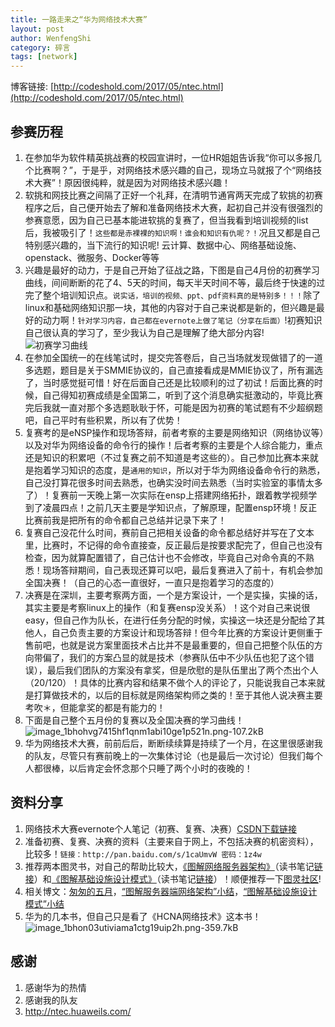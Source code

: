 ```yaml
---
title: 一路走来之“华为网络技术大赛”
layout: post
author: WenfengShi
category: 碎言
tags: [network]
---
```

博客链接: [http://codeshold.com/2017/05/ntec.html](http://codeshold.com/2017/05/ntec.html)

## 参赛历程
1. 在参加华为软件精英挑战赛的校园宣讲时，一位HR姐姐告诉我“你可以多报几个比赛啊？”，于是乎，对网络技术感兴趣的自己，现场立马就报了个“网络技术大赛”！原因很纯粹，就是因为对网络技术感兴趣！
2. 软挑和网技比赛之间隔了正好一个礼拜，在清明节通宵两天完成了软挑的初赛程序之后，自己便开始去了解和准备网络技术大赛，起初自己并没有很强烈的参赛意愿，因为自己已基本能进软挑的复赛了，但当我看到培训视频的list后，我被吸引了！`这些都是赤裸裸的知识啊！谁会和知识有仇呢？！`况且又都是自己特别感兴趣的，当下流行的知识呢! 云计算、数据中心、网络基础设施、openstack、微服务、Docker等等
3. 兴趣是最好的动力，于是自己开始了征战之路，下图是自己4月份的初赛学习曲线，间间断断的花了4、5天的时间，每天半天时间不等，最后终于快速的过完了整个培训知识点。`说实话，培训的视频、ppt、pdf资料真的是特别多！！！`除了linux和基础网络知识那一块，其他的内容对于自己来说都是新的，但兴趣是最好的动力啊！`针对学习内容，自己都在evernote上做了笔记（分享在后面）`!初赛知识自己很认真的学习了，至少我认为自己是理解了绝大部分内容! 
    ![初赛学习曲线](http://static.zybuluo.com/wuzhimang/yx866fbz44hubibcka0q68es/image_1beir42mnkmj18rf1s78poj16v9.png)
4. 在参加全国统一的在线笔试时，提交完答卷后，自己当场就发现做错了的一道多选题，题目是关于SMMIE协议的，自己直接看成是MMIE协议了，所有漏选了，当时感觉挺可惜！好在后面自己还是比较顺利的过了初试！后面比赛的时候，自己得知初赛成绩是全国第二，听到了这个消息确实挺激动的，毕竟比赛完后我就一直对那个多选题耿耿于怀，可能是因为初赛的笔试题有不少超纲题吧，自己平时有些积累，所以有了优势！
5. 复赛考的是eNSP操作和现场答辩，前者考察的主要是网络知识（网络协议等）以及对华为网络设备的命令行的操作！后者考察的主要是个人综合能力，重点还是知识的积累吧（不过复赛之前不知道是考这些的）。自己参加比赛本来就是抱着学习知识的态度，是`通用的知识`，所以对于华为网络设备命令行的熟悉，自己没打算花很多时间去熟悉，也确实没时间去熟悉（当时实验室的事情太多了）！复赛前一天晚上第一次实际在ensp上搭建网络拓扑，跟着教学视频学到了凌晨四点！之前几天主要是学知识点，了解原理，配置ensp环境！反正比赛前我是把所有的命令都自己总结并记录下来了！
6. 复赛自己没花什么时间，赛前自己把相关设备的命令都总结好并写在了文本里，比赛时，不记得的命令直接查，反正最后是按要求配完了，但自己也没有检查，因为就算配置错了，自己估计也不会修改，毕竟自己对命令真的不熟悉！现场答辩期间，自己表现还算可以吧，最后复赛进入了前十，有机会参加全国决赛！（自己的心态一直很好，一直只是抱着学习的态度的）
7. 决赛是在深圳，主要考察两方面，一个是方案设计，一个是实操，实操的话，其实主要是考察linux上的操作（和复赛ensp没关系）！这个对自己来说很easy，但自己作为队长，在进行任务分配的时候，实操这一块还是分配给了其他人，自己负责主要的方案设计和现场答辩！但今年比赛的方案设计更侧重于售前吧，也就是说方案里面技术占比并不是最重要的，但自己把整个队伍的方向带偏了，我们的方案凸显的就是技术（参赛队伍中不少队伍也犯了这个错误），最后我们团队的方案没有拿奖，但是欣慰的是队伍里出了两个杰出个人（20/120）！具体的比赛内容和结果不做个人的评论了，只能说我自己本来就是打算做技术的，以后的目标就是网络架构师之类的！至于其他人说决赛主要考吹＊，但能拿奖的都是有能力的！
6. 下面是自己整个五月份的复赛以及全国决赛的学习曲线！
![image_1bhohvg7415hf1qnm1abi10ge1p521n.png-107.2kB][1]
7. 华为网络技术大赛，前前后后，断断续续算是持续了一个月，在这里很感谢我的队友，尽管只有赛前晚上的一次集体讨论（也是最后一次讨论）但我们每个人都很棒，以后肯定会怀念那个只睡了两个小时的夜晚的！

## 资料分享
1. 网络技术大赛evernote个人笔记（初赛、复赛、决赛）[CSDN下载链接][2]
2. 准备初赛、复赛、决赛的资料（主要来自于网上，不包括决赛的机密资料），比较多！`链接：http://pan.baidu.com/s/1caUmvW 密码：1z4w`
3. 推荐两本图灵书，对自己的帮助比较大，[《图解网络服务器架构》][3]（读书笔记[链接][4]）和[《图解基础设施设计模式》][5]（读书笔记[链接][6]）！顺便推荐一下[图灵社区]( http://www.ituring.com.cn/space/213442)!
4. 相关博文：[匆匆的五月][7]，[“图解服务器端网络架构”小结][8]，[“图解基础设施设计模式”小结][9]
4. 华为的几本书，但自己只是看了《HCNA网络技术》这本书！
![image_1bhon03utiviama1ctg19uip2h.png-359.7kB][10]

## 感谢
1. 感谢华为的热情
2. 感谢我的队友
3. http://ntec.huaweils.com/


  [1]: http://static.zybuluo.com/wuzhimang/57g8p5hgnym84nom48mf8qeb/image_1bhohvg7415hf1qnm1abi10ge1p521n.png
  [2]: http://download.csdn.net/user/wuzhimang/uploads
  [3]: http://www.ituring.com.cn/book/1494
  [4]: http://codeshold.com/2017/05/network_architecture.html
  [5]: http://www.ituring.com.cn/book/1504
  [6]: http://codeshold.com/2017/05/network_architecture_design.html
  [7]: http://codeshold.com/2017/05/May_review.html
  [8]: http://codeshold.com/2017/05/network_architecture.html
  [9]: http://codeshold.com/2017/05/network_architecture_design.html
  [10]: http://static.zybuluo.com/wuzhimang/oo5ne63fc2i5wbaq9njlxmb2/image_1bhon03utiviama1ctg19uip2h.png
